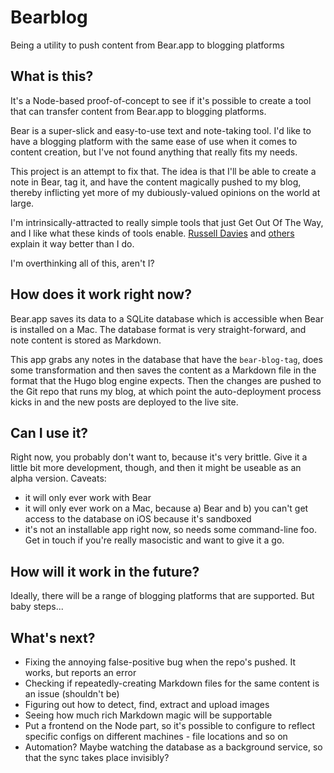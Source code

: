 # Bearblog

Being a utility to push content from Bear.app to blogging platforms

## What is this?

It's a Node-based proof-of-concept to see if it's possible to create a tool that can transfer content from Bear.app to blogging platforms.

Bear is a super-slick and easy-to-use text and note-taking tool. I'd like to have a blogging platform with the same ease of use when it comes to content creation, but I've not found anything that really fits my needs.

This project is an attempt to fix that.  The idea is that I'll be able to create a note in Bear, tag it, and have the content magically pushed to my blog, thereby inflicting yet more of my dubiously-valued opinions on the world at large.

I'm intrinsically-attracted to really simple tools that just Get Out Of The Way, and I like what these kinds of tools enable. [Russell Davies](https://thedobook.co/products/do-interesting-notice-collect-share) and [others](https://www.iot.io/blog/2023/09/10/noticing.html) explain it way better than I do.

I'm overthinking all of this, aren't I?

## How does it work right now?

Bear.app saves its data to a SQLite database which is accessible when Bear is installed on a Mac. The database format is very straight-forward, and note content is stored as Markdown.

This app grabs any notes in the database that have the `bear-blog-tag`, does some transformation and then saves the content as a Markdown file in the format that the Hugo blog engine expects. Then the changes are pushed to the Git repo that runs my blog, at which point the auto-deployment process kicks in and the new posts are deployed to the live site.

## Can I use it?

Right now, you probably don't want to, because it's very brittle. Give it a little bit more development, though, and then it might be useable as an alpha version. Caveats:
- it will only ever work with Bear
- it will only ever work on a Mac, because a) Bear and b) you can't get access to the database on iOS because it's sandboxed
- it's not an installable app right now, so needs some command-line foo.
Get in touch if you're really masocistic and want to give it a go.

## How will it work in the future?

Ideally, there will be a range of blogging platforms that are supported. But baby steps...

## What's next?

- Fixing the annoying false-positive bug when the repo's pushed. It works, but reports an error
- Checking if repeatedly-creating Markdown files for the same content is an issue (shouldn't be)
- Figuring out how to detect, find, extract and upload images
- Seeing how much rich Markdown magic will be supportable
- Put a frontend on the Node part, so it's possible to configure to reflect specific configs on different machines - file locations and so on
- Automation? Maybe watching the database as a background service, so that the sync takes place invisibly?